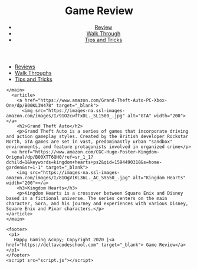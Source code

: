 <html>
  <head>
    <meta charset="utf-8">
    <meta name="viewport" content="width=device-width">
    <title>Game Review Center</title>
    <link href="style.css" rel="stylesheet" type="text/css" />
  </head>
  <body>
    <header class="clearfix">
      <h1> Game Review </h1>
      <nav>
        <ul>
          <li><a href="https://Game-Review.cmboell.repl.co">Review</a></li>
          <li><a href="index.html"class=active">Walk Through</a></li>
          <li><a href="https://game-review.silentknight2.repl.co/index.html">Tips and Tricks</a></li>
        </ul>
      </nav>
    </header>
    <div class="clearfix">
      <aside id="left">
       <nav>
         <ul>
           <li><a href="#">Reviews</a></li>
           <li><a href="#">Walk Throughs</a></li>
           <li><a href="#">Tips and Tricks</a></li>
         </ul>
       </nav>
      </aside>
    </div>

    </main>
      <article>
        <a href="https://www.amazon.com/Grand-Theft-Auto-PC-Xbox-One/dp/B00KL3W478" target="_blank">
          <img src="https://images-na.ssl-images-amazon.com/images/I/91O2cwfTxDL._SL1500_.jpg" alt="GTA" width="200"></a>
        <h2>Grand Theft Auto</h2>
        <p>Grand Theft Auto is a series of games that incorporate driving and action gameplay styles. Created by the British developer Rockstar North, GTA games are set in vast, predominantly urban "sandbox" environments, and feature protagonists involved in organized crime</p>
      <a href="https://www.amazon.com/CGC-Huge-Poster-Kingdom-Orignal/dp/B00XTT6QH0/ref=sr_1_1?dchild=1&keywords=kingdom+hearts+ps2&qid=1594490318&s=home-garden&sr=1-1" target="_blank">
        <img src="https://images-na.ssl-images-amazon.com/images/I/81OgV1KL36L._AC_SY550_.jpg" alt="Kingdom Hearts" width="200"></a>
        <h3>Kingdom Hearts</h3>
        <p>Kingdom Hearts is a crossover between Square Enix and Disney based in a fictional universe. The series centers on the main character, Sora, and his journey and experiences with various Disney, Square Enix and Pixar characters.</p>
    </article>
    </main>  
  
    <footer>
     <p1>
       Happy Gaming &copy; Copyright 2020 |<a href="https://deltavcodeschool.com" target="_blank"> Game Review</a></p1>
    </footer>
    <script src="script.js"></script>
  </body>
</html>
